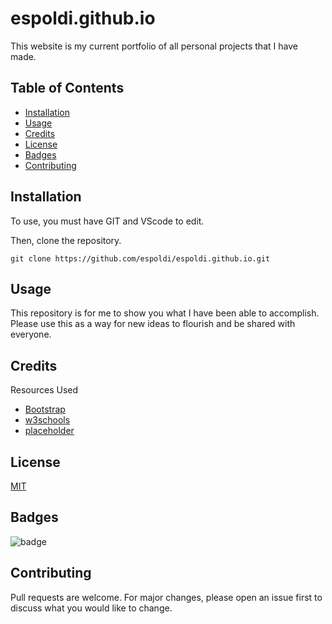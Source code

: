 # espoldi.github.io

This website is my current portfolio of all personal projects that I have made.

## Table of Contents

* [Installation](#Installation)
* [Usage](#Usage)
* [Credits](#Credits)
* [License](#License)
* [Badges](#Badges)
* [Contributing](#Contributing)

## Installation

To use, you must have GIT and VScode to edit.

Then, clone the repository.

    git clone https://github.com/espoldi/espoldi.github.io.git

## Usage

This repository is for me to show you what I have been able to accomplish. Please use this as a way for new ideas to flourish and be shared with everyone.

## Credits

Resources Used
* [Bootstrap](https://getbootstrap.com/)
* [w3schools](https://www.w3schools.com/)
* [placeholder](https://placeholder.com/)

## License

[MIT](https://choosealicense.com/licenses/mit/)

## Badges

![badge](https://img.shields.io/badge/supported-100%25-blue?style=plastic)

## Contributing

Pull requests are welcome. For major changes, please open an issue first to discuss what you would like to change.